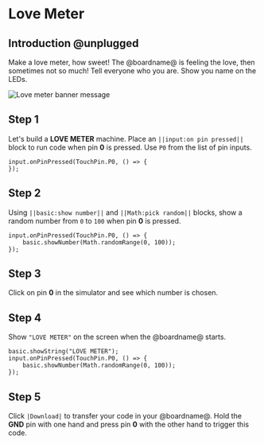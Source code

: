 # Love Meter

## Introduction @unplugged

Make a love meter, how sweet! The @boardname@ is feeling the love, then sometimes not so much!
Tell everyone who you are. Show you name on the LEDs.

![Love meter banner message](/calliope/tutorials/05_love_meter_animation.gif)

## Step 1

Let's build a **LOVE METER** machine. Place an ``||input:on pin pressed||`` block to run code when pin **0** is pressed. Use ``P0`` from the list of pin inputs.

```blocks
input.onPinPressed(TouchPin.P0, () => {
});
```

## Step 2

Using ``||basic:show number||`` and ``||Math:pick random||`` blocks, show a random number from `0` to `100` when pin **0** is pressed.

```blocks
input.onPinPressed(TouchPin.P0, () => {
    basic.showNumber(Math.randomRange(0, 100));
});
```
## Step 3

Click on pin **0** in the simulator and see which number is chosen.

## Step 4

Show ``"LOVE METER"`` on the screen when the @boardname@ starts.

```blocks
basic.showString("LOVE METER");
input.onPinPressed(TouchPin.P0, () => {
    basic.showNumber(Math.randomRange(0, 100));
});
```

## Step 5

Click ``|Download|`` to transfer your code in your @boardname@. Hold the **GND** pin with one hand and press pin **0** with the other hand to trigger this code.
